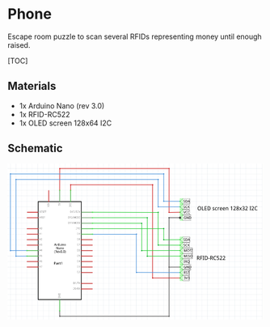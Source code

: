 # Phone

Escape room puzzle to scan several RFIDs representing money until enough raised.

[TOC]

## Materials

* 1x Arduino Nano (rev 3.0)
* 1x RFID-RC522
* 1x OLED screen 128x64 I2C

## Schematic

![schematic](schematic.png)
